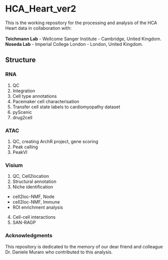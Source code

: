 # HCA_Heart_ver2

This is the working repository for the processing and analysis of the HCA Heart data in collaboration with:<br>
<br>
**Teichmann Lab** - Wellcome Sanger Institute - Cambridge, United Kingdom.<br>
**Noseda Lab** - Imperial College London - London, United Kingdom.

## Structure
### RNA
1. QC
2. Integration
3. Cell type annotations
4. Pacemaker cell characterisation
5. Transfer cell state labels to cardiomyopathy dataset
6. pyScenic
7. drug2cell

### ATAC
1. QC, creating ArchR project, gene scoring
2. Peak calling
3. PeakVI

### Visium
1. QC, Cell2location
2. Structural annotation
3. Niche identification
  - cell2loc-NMF, Node
  - cell2loc-NMF, Immune
  - ROI enrichment analysis
4. Cell-cell interactions
5. SAN-RAGP

### Acknowledgments
This repository is dedicated to the memory of our dear friend and colleague Dr. Daniele Muraro who contributed to this analysis.
